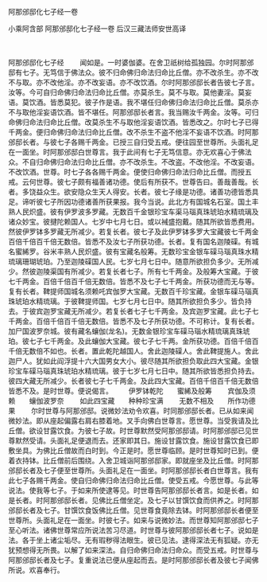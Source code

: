 阿那邠邸化七子经一卷


小乘阿含部
阿那邠邸化七子经一卷
后汉三藏法师安世高译


　　

阿那邠邸化七子经
　　闻如是。一时婆伽婆。在舍卫祇树给孤独园。尔时阿那邠邸有七子。无笃信于佛法众。彼不归命佛归命法归命比丘僧。亦不改杀生。亦不改不与取。亦不改他淫。亦不改妄语。亦不改饮酒。尔时阿那邠邸长者告彼七子言。汝等。今可自归命佛归命法归命比丘僧。亦莫杀生。莫不与取。莫他妻淫。莫妄语。莫饮酒。皆悉莫犯。彼子作是语。我不堪任归命佛归命法归命比丘僧。莫杀亦不与取他淫妄语饮酒。皆不堪任。阿那邠邸长者言。我当赐汝千两金。汝等。可归命佛归命法归命比丘僧。改莫杀生不与取他淫妄语饮酒。皆悉改之。尔时七子已得千两金。便归命佛归命法归命比丘僧。改不杀生不盗不他淫不妄语不饮酒。时阿那邠邸长者。与彼七子各赐千两金。已授三自归受五戒。便往园至世尊所。头面礼足在一面坐。时阿那邠邸白世尊言。我于此间有七子无笃信意。亦无欢喜心于佛法众。不自归命佛归命法归命比丘僧。亦不改杀生。不改盗。不改他淫。不改妄语。不改饮酒。世尊。时七子各各赐千两金。便使归命佛归命法归命比丘僧。而授五戒。云何世尊。彼七子颇有福善诸功德。使后有所获不。世尊告曰。善哉善哉。长者。多饶益众生。欲安隐众生天人得安。长者。彼七子缘是功德。诸善功德皆悉具足。谛听彼七子所因功德诸善所获果报。我今当说。此北方有国城名石室。国土丰熟人民炽盛。彼有伊罗波多罗藏。无数百千金银珍宝车渠马瑙真珠琥珀水精琉璃及诸众妙宝。彼揵陀赖国人。七岁中七月七日。或以裓盛抱戴。随其所欲皆悉费用。然彼伊罗钵多罗藏无所减少。若复长者。彼七子及此伊罗钵多罗大宝藏彼七千两金百倍千倍百千倍无数倍。皆悉不及汝七子所获功德。长者。复有国名迦陵磲。有城名蜜絺罗。谷米丰熟人民炽盛。彼有宝藏名般筹。无数珍宝金银车磲马瑙真珠水精琉璃珊瑚琥珀。乃至迦陵磲国人民。七岁七月七日中。随意所欲担负多少。无所减少。然彼迦陵渠国有所减少。若复长者七子。所有七千两金。及般筹大宝藏。于彼七千两金。百倍千倍百千倍无数倍。皆悉不及七子七千两金。所获功德而无与等。复有长者。鞞提师国城名须赖吒宾伽罗大宝藏。无数百千珍宝藏。金银车磲马瑙真珠琥珀水精琉璃。于彼鞞提师国。七岁七月七日中。随其所欲担负多少。皆负持去。于彼宾迦罗宝藏无所减少。若复长者七子七千两金。及宾迦罗宝藏。此七子七千两金。百倍千倍百千倍无数倍。皆悉不及七子所获功德。不可称计。复有长者。加尸国波罗奈城。彼有藏名蠰伽(龙名)。无数金银珍宝车磲马瑙水精琉璃真珠琥珀。彼七子七千两金。及此蠰伽大宝藏。彼七子七千两。金所获功德。百倍千倍百千倍无数倍不如也。长者。置此乾陀越国人。舍此迦陵磲人。舍此鞞提施人。舍此迦尸人。犹如此阎浮提十六大国男女大小。彼尽随其所欲担负取此四大宝藏。金银珍宝车磲马瑙真珠琥珀水精琉璃。彼于七岁七月七日中。随其所欲皆悉担负持去。彼四大藏无所减少。长者彼七子七千两金。及此四大宝藏。百倍千倍百千倍无数倍皆悉不及。是时世尊。便说偈言。
　　伊罗钵乾陀　　蜜絺及般筹
　　宾伽及须赖　　蠰伽波罗奈
　　如此四宝藏　　种种珍宝满
　　无数不相及　　所作功德果
　　尔时世尊与阿那邠邸。说微妙法劝令欢喜。时同那邠邸长者。已从如来闻微妙法。即从座起偏露右肩右膝着地。叉手向佛白世尊言。愿世尊。当受我请及比丘僧。欲设甘露饮食。为彼七子故。时世尊默然受阿那邠邸请。时阿那邠邸已见世尊默然受请。头面礼足便退而去。还家即其日。施设甘露饮食。施设甘露饮食已即敷坐具。为佛比丘僧故而白时到。今正是时。愿世尊临顾。是时世尊知时已到。便着衣持钵。比丘僧前后围绕。入舍卫城诣阿那邠邸家。即就座坐及比丘僧。时阿那邠邸长者及七子便至世尊所。头面礼足在一面坐。时阿那邠邸长者白世尊言。我有此七子各赐千两金。使自归命佛归命法归命比丘僧。使受五戒。今愿世尊。与此等说法。使我等七子。于如来所使逮等见。时世尊告阿那邠邸长者言。如是长者。如是长者。时阿那邠邸长者。见佛比丘僧坐定。及七子以甘馔饮食而供养之。时阿那邠邸长者及七子。甘馔饮食饭佛比丘僧。见世尊食竟除去钵。时阿那邠邸长者便至世尊所。头面礼足在一面坐。时彼七子。如来与说微妙法。而世尊知阿那邠邸七子至心听法。诸佛世尊常应所说法苦习尽道。时世尊与彼阿那邠邸长者七子。说如是法。各于坐上诸尘垢尽。无有瑕秽得法眼生。彼已见法。逮得深法无有狐疑。亦无犹预想得无所畏。以解了如来深法。自归命佛归命法归命众。而受五戒。时世尊与阿那邠邸长者及七子。复重说法已便从座起而去。是时阿那邠邸长者及彼七子闻佛所说。欢喜奉行。


